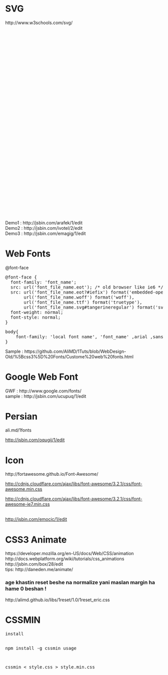 <h1>SVG</h1>
http://www.w3schools.com/svg/ <br />
<pre>
<svg xmlns="http://www.w3.org/2000/svg" viewBox="0 0 100 93">

<pattern id="grid" x="6" y="6" width="6" height="6" patternUnits="userSpaceOnUse">
    <rect width="6" height="6" fill="white"/>
    <rect x="1" y="1" width="5" height="5" fill="red"/>
</pattern>

<!-- Heart -->
<path fill="red" d="
    M33.5,70.65
    L51.69,88.84
    l37.16-37.16
    c.32-.31,.64-.62,.94-.94
    l2.3-2.84
    c2.62-3.8,4.15-8.4,4.15-13.37
    c0-13.04-10.57-23.61-23.61-23.61
    c-3.72,0-7.23,.86-10.36,2.39
    z"/>

<path d="M12.5,24.5h6v-6h6v-6h18v6h6v6h6v-6h6
    v6h6v24h-6v12h-12v6h-18v-6h-6v-6h-6v-6h-6z
    m12,0v12h12v-12z" fill="url(#grid)"/>

<circle fill="none" stroke="white" stroke-width="9" cx="36" cy="36" r="31"/>
<circle fill="none" stroke="black" stroke-width="6" cx="36" cy="36" r="31"/>

</svg>
</pre>
Demo1 : http://jsbin.com/arafek/1/edit <br />
Demo2 : http://jsbin.com/ivotel/2/edit<br />
Demo3 : http://jsbin.com/emagig/1/edit<br />
<h1>Web Fonts</h1>
@font-face
<pre>
@font-face {
  font-family: 'font_name';
  src: url('font_file_name.eot'); /* old browser like ie6 */
  src: url('font_file_name.eot?#iefix') format('embedded-opentype'),
       url('font_file_name.woff') format('woff'),
       url('font_file_name.ttf') format('truetype'),
       url('font_file_name.svg#tangerineregular') format('svg');
  font-weight: normal;
  font-style: normal;
}
</pre>
<pre>
body{
    font-family: 'local font name', 'font_name' ,arial ,sans;
}
</pre>
Sample : https://github.com/AliMD/1Tuts/blob/WebDesign-Old/%5Bcss3%5D%20Fonts/Custome%20web%20fonts.html <br />
<h1>Google Web Font</h1>
GWF : http://www.google.com/fonts/<br />
sample : http://jsbin.com/ucupuq/1/edit<br />
<h1>Persian</h1>
ali.md/1fonts<br />

http://jsbin.com/oqugij/1/edit<br />
<h1>Icon</h1>
http://fortawesome.github.io/Font-Awesome/

http://cdnjs.cloudflare.com/ajax/libs/font-awesome/3.2.1/css/font-awesome.min.css <br />

http://cdnjs.cloudflare.com/ajax/libs/font-awesome/3.2.1/css/font-awesome-ie7.min.css<br />

<i class="icon-book"></i> <br />
http://jsbin.com/emocic/1/edit

<h1>CSS3 Animate</h1>
https://developer.mozilla.org/en-US/docs/Web/CSS/animation<br />
http://docs.webplatform.org/wiki/tutorials/css_animations<br />
http://jsbin.com/box/28/edit<br />
tips: http://daneden.me/animate/ <br />
<h3>age khastin reset beshe na normalize yani maslan margin ha hame 0 beshan !</h3>
http://alimd.github.io/libs/1reset/1.0/1reset_eric.css <br />
<h1>CSSMIN</h1>
<pre>
install

npm install -g cssmin
usage

cssmin < style.css > style.min.css
</pre>